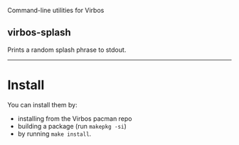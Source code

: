 Command-line utilities for Virbos

## virbos-splash

Prints a random splash phrase to stdout.

---

# Install

You can install them by:
 - installing from the Virbos pacman repo
 - building a package (run `makepkg -si`)
 - by running `make install`.
